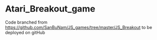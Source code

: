 # Atari_Breakout_game

Code branched from https://github.com/SanBuNam/JS_games/tree/master/JS_Breakout to be deployed on gitHub
